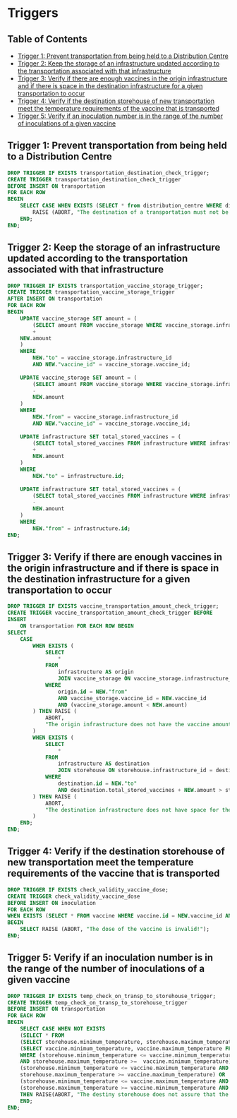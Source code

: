 # Triggers <!-- omit in toc -->

## Table of Contents <!-- omit in toc -->
- [Trigger 1: Prevent transportation from being held to a Distribution Centre](#trigger-1-prevent-transportation-from-being-held-to-a-distribution-centre)
- [Trigger 2: Keep the storage of an infrastructure updated according to the transportation associated with that infrastructure](#trigger-2-keep-the-storage-of-an-infrastructure-updated-according-to-the-transportation-associated-with-that-infrastructure)
- [Trigger 3: Verify if there are enough vaccines in the origin infrastructure and if there is space in the destination infrastructure for a given transportation to occur](#trigger-3-verify-if-there-are-enough-vaccines-in-the-origin-infrastructure-and-if-there-is-space-in-the-destination-infrastructure-for-a-given-transportation-to-occur)
- [Trigger 4: Verify if the destination storehouse of new transportation meet the temperature requirements of the vaccine that is transported](#trigger-4-verify-if-the-destination-storehouse-of-new-transportation-meet-the-temperature-requirements-of-the-vaccine-that-is-transported)
- [Trigger 5: Verify if an inoculation number is in the range of the number of inoculations of a given vaccine](#trigger-5-verify-if-an-inoculation-number-is-in-the-range-of-the-number-of-inoculations-of-a-given-vaccine)

## Trigger 1: Prevent transportation from being held to a Distribution Centre

```sql
DROP TRIGGER IF EXISTS transportation_destination_check_trigger;
CREATE TRIGGER transportation_destination_check_trigger
BEFORE INSERT ON transportation
FOR EACH ROW
BEGIN
    SELECT CASE WHEN EXISTS (SELECT * from distribution_centre WHERE distribution_centre.infrastructure_id = NEW."to") THEN
        RAISE (ABORT, "The destination of a transportation must not be a distribution centre")
    END;
END;
```

## Trigger 2: Keep the storage of an infrastructure updated according to the transportation associated with that infrastructure

```sql
DROP TRIGGER IF EXISTS transportation_vaccine_storage_trigger;
CREATE TRIGGER transportation_vaccine_storage_trigger
AFTER INSERT ON transportation
FOR EACH ROW
BEGIN
    UPDATE vaccine_storage SET amount = (
        (SELECT amount FROM vaccine_storage WHERE vaccine_storage.infrastructure_id = NEW."to" AND vaccine_storage.vaccine_id = NEW.vaccine_id)
        +
    NEW.amount
    )
    WHERE
        NEW."to" = vaccine_storage.infrastructure_id
        AND NEW."vaccine_id" = vaccine_storage.vaccine_id;
        
    UPDATE vaccine_storage SET amount = (
        (SELECT amount FROM vaccine_storage WHERE vaccine_storage.infrastructure_id = NEW."from" AND vaccine_storage.vaccine_id = NEW.vaccine_id)
        -
        NEW.amount
    )
    WHERE
        NEW."from" = vaccine_storage.infrastructure_id
        AND NEW."vaccine_id" = vaccine_storage.vaccine_id;
        
    UPDATE infrastructure SET total_stored_vaccines = (
        (SELECT total_stored_vaccines FROM infrastructure WHERE infrastructure.id = NEW."to")
        +
        NEW.amount
    )
    WHERE
        NEW."to" = infrastructure.id;
        
    UPDATE infrastructure SET total_stored_vaccines = (
        (SELECT total_stored_vaccines FROM infrastructure WHERE infrastructure.id = NEW."from")
        -
        NEW.amount
    )
    WHERE
        NEW."from" = infrastructure.id;
END;
```

## Trigger 3: Verify if there are enough vaccines in the origin infrastructure and if there is space in the destination infrastructure for a given transportation to occur

```sql
DROP TRIGGER IF EXISTS vaccine_transportation_amount_check_trigger;
CREATE TRIGGER vaccine_transportation_amount_check_trigger BEFORE
INSERT
    ON transportation FOR EACH ROW BEGIN
SELECT
    CASE
        WHEN EXISTS (
            SELECT
                *
            FROM
                infrastructure AS origin
                JOIN vaccine_storage ON vaccine_storage.infrastructure_id = origin.id
            WHERE
                origin.id = NEW."from"
                AND vaccine_storage.vaccine_id = NEW.vaccine_id
                AND (vaccine_storage.amount < NEW.amount)
        ) THEN RAISE (
            ABORT,
            "The origin infrastructure does not have the vaccine amount"
        )
        WHEN EXISTS (
            SELECT
                *
            FROM
                infrastructure AS destination
                JOIN storehouse ON storehouse.infrastructure_id = destination.id
            WHERE
                destination.id = NEW."to"
                AND destination.total_stored_vaccines + NEW.amount > storehouse.maximum_capacity
        ) THEN RAISE (
            ABORT,
            "The destination infrastructure does not have space for the vaccines"
        )
    END;
END;
```

## Trigger 4: Verify if the destination storehouse of new transportation meet the temperature requirements of the vaccine that is transported

```sql
DROP TRIGGER IF EXISTS check_validity_vaccine_dose;
CREATE TRIGGER check_validity_vaccine_dose
BEFORE INSERT ON inoculation
FOR EACH ROW
WHEN EXISTS (SELECT * FROM vaccine WHERE vaccine.id = NEW.vaccine_id AND vaccine.inoculations_number < NEW.inoculation_number) OR NEW.inoculation_number < 0
BEGIN
    SELECT RAISE (ABORT, "The dose of the vaccine is invalid!");
END;
```

## Trigger 5: Verify if an inoculation number is in the range of the number of inoculations of a given vaccine

```sql
DROP TRIGGER IF EXISTS temp_check_on_transp_to_storehouse_trigger;
CREATE TRIGGER temp_check_on_transp_to_storehouse_trigger
BEFORE INSERT ON transportation
FOR EACH ROW
BEGIN
    SELECT CASE WHEN NOT EXISTS 
    (SELECT * FROM 
    (SELECT storehouse.minimum_temperature, storehouse.maximum_temperature FROM storehouse WHERE storehouse.infrastructure_id = NEW."to") AS storehouse,
    (SELECT vaccine.minimum_temperature, vaccine.maximum_temperature FROM vaccine WHERE vaccine.id = NEW.vaccine_id) AS vaccine
    WHERE (storehouse.minimum_temperature <= vaccine.minimum_temperature
    AND storehouse.maximum_temperature >=  vaccine.minimum_temperature) OR 
    (storehouse.minimum_temperature <= vaccine.maximum_temperature AND
    storehouse.maximum_temperature >= vaccine.maximum_temperature) OR 
    (storehouse.minimum_temperature <= vaccine.maximum_temperature AND storehouse.maximum_temperature IS NULL) OR
    (storehouse.maximum_temperature >= vaccine.minimum_temperature AND storehouse.minimum_temperature IS NULL))
    THEN RAISE(ABORT, "The destiny storehouse does not assure that the vaccines can be stored safely!")                    
    END;
END;
```